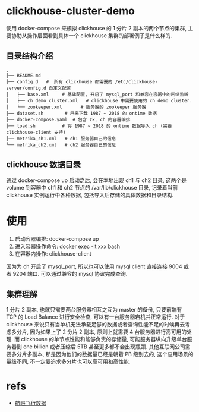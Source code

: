# clickhouse-cluster-demo
使用 docker-compose 来模拟 clickhouse 的 1 分片 2 副本的两个节点的集群, 主要协助从操作层面看到具体一个 clickhouse 集群的部署例子是什么样的.


## 目录结构介绍

```
.
├── README.md  
├── config.d   #  所有 clickhouse 都需要的 /etc/clickhouse-server/config.d 自定义配置
│   ├── base.xml     # 基础配置, 开启了 mysql_port 和兼容在容器中的网络监听
│   ├── ch_demo_cluster.xml   # clickhouse 中需要使用的 ch_demo cluster. 
│   └── zookeeper.xml       # 服务器的 zookeeper 服务器
├── dataset.sh        # 用来下载 1987 ~ 2018 的 ontime 数据
├── docker-compose.yaml  # 包含 zk, ch 的容器编排
├── load.sh          # 将 1987 ~ 2018 的 ontime 数据导入 ch (需要 clickhouse-client 支持)
├── metrika_ch1.xml   # ch1 服务器自己的信息
└── metrika_ch2.xml   # ch2 服务器自己的信息
```


## clickhouse 数据目录
通过 docker-compose up 启动之后, 会在本地出现 ch1 与 ch2 目录, 这两个是 volume 到容器中 ch1 和 ch2 节点的 /var/lib/clickhouse 目录, 记录着当前 clickhouse 实例运行中各种数据, 包括导入后存储的具体数据和目录结构.


# 使用
1. 启动容器编排: docker-compose up   
2. 进入容器操作命令: docker exec -it xxx bash
3. 在容器内操作: clickhouse-client 

因为为 ch 开启了 mysql_port, 所以也可以使用 mysql client 直接连接 9004 或者 9204 端口. 可以通过兼容的 mysql 协议完成查询.


## 集群理解
1 分片 2 副本, 也就只需要两台服务器相互之互为 master 的备份, 只要前端有 TCP 的 Load Balance 进行安全检查, 可以有一台服务器宕机并正常运行.
对于 clickhouse 来说只有当单机无法承载足够的数据或者查询性能不足的时候再去考虑多分片, 因为如果上了 2 分片 2 副本, 原则上就需要 4 台服务器进行高可用的处理. 而 clickhouse 的单节点性能和能够负责的存储量, 可能服务器纵向升级单台服务器到 one billion 或者压缩后 5TB 甚至更多都不会出现瓶颈. 其他互联网公司需要多分片多副本, 那是因为他们的数据量已经是朝着 PB 级别去的, 这个应用场景的量级不同, 不一定要追求多分片也可以高可用和高性能.



# refs
* [航班飞行数据](https://clickhouse.tech/docs/zh/getting_started/example_datasets/ontime/)